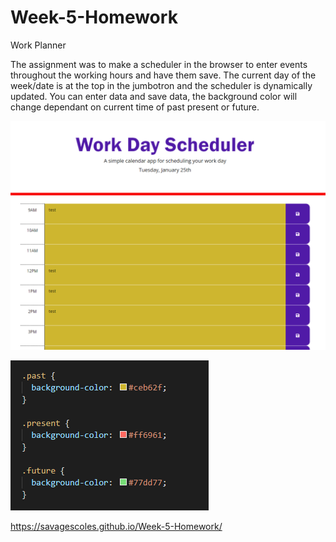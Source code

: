 # Week-5-Homework
Work Planner

The assignment was to make a scheduler in the browser to enter events throughout the working hours and have them save. The current day of the week/date is at the top in the jumbotron and the scheduler is dynamically updated. You can enter data and save data, the background color will change dependant on current time of past present or future.


![front of the website](Assets/general.PNG)

![front of the website](Assets/timerow.PNG)

https://savagescoles.github.io/Week-5-Homework/

